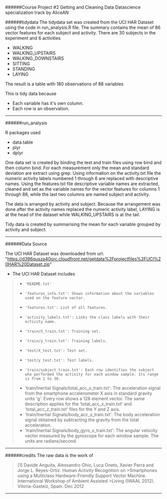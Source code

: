 
######Course Project #2 Getting and Cleaning Data
Datascience specialization track
by AliceAN 

######tidydata
The tidydata set was created from the UCI HAR Dataset using the code in run_analysis.R file.
The summary contains the mean of 86 vector features for each subject and activity. 
There are 30 subjects in the experiment and 6 activities
- WALKING
- WALKING_UPSTAIRS
- WALKING_DOWNSTAIRS
- SITTING
- STANDING
- LAYING

The result is a table with 180 observations of 88 variables 

This is tidy data because

- Each variable has it's own column.
- Each row is an observation.

***
######run_analysis

R packages used 
- data.table
- plyr
- dplyr

One data set is created by binding the test and train files using row bind and then column bind.
For each measurement only the mean and standard deviation are extract using grep. Using information on the activity.txt file the numeric activity labels numbered 1 through 6 are replaced with descriptive names. Using the features.txt file descriptive variable names are extracted, cleaned and set as the variable names for the vector features for columns 1 through 86, while the last two columns are named subject and activity. 

The data is arranged by activity and subject. Because the arrangement was done after the activity names replaced the numeric activity label, LAYING is at the head of the dataset while WALKING_UPSTAIRS is at the tail. 

Tidy data is created by summarising the mean for each variable grouped by activity and subject. 

***
######Data Source

The UCI HAR Dataset was downloaded from url: "https://d396qusza40orc.cloudfront.net/getdata%2Fprojectfiles%2FUCI%20HAR%20Dataset.zip"

- The UCI HAR Dataset includes

> -     'README.txt'
> -     'features_info.txt': Shows information about the variables used on the feature vector.
> -     'features.txt': List of all features.
> -     'activity_labels.txt': Links the class labels with their activity name.
> -     'train/X_train.txt': Training set.
> -     'train/y_train.txt': Training labels.
> -     'test/X_test.txt': Test set.
> -     'test/y_test.txt': Test labels.
> -     'train/subject_train.txt': Each row identifies the subject who performed the activity for each window sample. Its range is from 1 to 30. 
> - 'train/Inertial Signals/total_acc_x_train.txt': The acceleration signal from the smartphone accelerometer X axis in standard gravity units 'g'. Every row shows a 128 element vector. The same description applies for the 'total_acc_x_train.txt' and 'total_acc_z_train.txt' files for the Y and Z axis. 
> - 'train/Inertial Signals/body_acc_x_train.txt': The body acceleration signal obtained by subtracting the gravity from the total acceleration. 
> - 'train/Inertial Signals/body_gyro_x_train.txt': The angular velocity vector measured by the gyroscope for each window sample. The units are radians/second. 

***

######credits
The raw data is the work of 
>[1] Davide Anguita, Alessandro Ghio, Luca Oneto, Xavier Parra and Jorge L. Reyes-Ortiz. Human Activity Recognition on >Smartphones using a Multiclass Hardware-Friendly Support Vector Machine. International Workshop of Ambient Assisted >Living (IWAAL 2012). Vitoria-Gasteiz, Spain. Dec 2012

***






